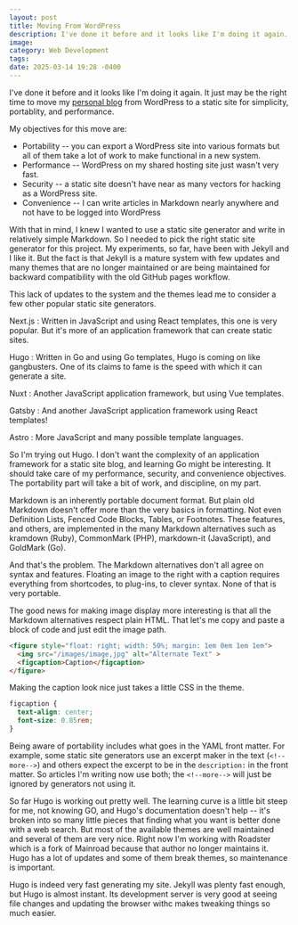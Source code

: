 ```yaml
---
layout: post
title: Moving From WordPress
description: I've done it before and it looks like I'm doing it again. It just may be the right time to move my [personal blog](htpp://www.bobrockefeller.com) from WordPress to a static site for simplicity, portablity, and performance.
image:
category: Web Development
tags:
date: 2025-03-14 19:28 -0400
---
```


I've done it before and it looks like I'm doing it again. It just may be the right time to move my [personal blog](htpp://www.bobrockefeller.com) from WordPress to a static site for simplicity, portablity, and performance.

<!--more-->

My objectives for this move are:

- Portability -- you can export a WordPress site into various formats but all of them take a lot of work to make functional in a new system.
- Performance -- WordPress on my shared hosting site just wasn't very fast.
- Security -- a static site doesn't have near as many vectors for hacking as a WordPress site.
- Convenience -- I can write articles in Markdown nearly anywhere and not have to be logged into WordPress

With that in mind, I knew I wanted to use a static site generator and write in relatively simple Markdown. So I needed to pick the right static site generator for this project. My experiments, so far, have been with Jekyll and I like it. But the fact is that Jekyll is a mature system with few updates and many themes that are no longer maintained or are being maintained for backward compatibility with the old GitHub pages workflow.

This lack of updates to the system and the themes lead me to consider a few other popular static site generators.

Next.js
: Written in JavaScript and using React templates, this one is very popular. But it's more of an application framework that can create static sites.

Hugo
: Written in Go and using Go templates, Hugo is coming on like gangbusters. One of its claims to fame is the speed with which it can generate a site.

Nuxt
: Another JavaScript application framework, but using Vue templates.

Gatsby
: And another JavaScript application framework using React templates!

Astro
: More JavaScript and many possible template languages.

So I'm trying out Hugo. I don't want the complexity of an application framework for a static site blog, and learning Go might be interesting. It should take care of my performance, security, and convenience objectives. The portability part will take a bit of work, and discipline, on my part.

Markdown is an inherently portable document format. But plain old Markdown doesn't offer more than the very basics in formatting. Not even Definition Lists, Fenced Code Blocks, Tables, or Footnotes. These features, and others, are implemented in the many Markdown alternatives such as kramdown (Ruby), CommonMark (PHP), markdown-it (JavaScript), and GoldMark (Go).

And that's the problem. The Markdown alternatives don't all agree on syntax and features. Floating an image to the right with a caption requires everything from shortcodes, to plug-ins, to clever syntax. None of that is very portable.

The good news for making image display more interesting is that all the Markdown alternatives respect plain HTML. That let's me copy and paste a block of code and just edit the image path.

```HTML
<figure style="float: right; width: 50%; margin: 1em 0em 1em 1em">
  <img src="/images/image,jpg" alt="Alternate Text" >
  <figcaption>Caption</figcaption>
</figure>
```

Making the caption look nice just takes a little CSS in the theme.

```CSS
figcaption {
  text-align: center;
  font-size: 0.85rem;
}
```

Being aware of portability includes what goes in the YAML front matter. For example, some static site generators use an excerpt maker in the text (`<!--more-->`) and others expect the excerpt to be in the `description:` in the front matter. So articles I'm writing now use both; the `<!--more-->` will just be ignored by generators not using it.

So far Hugo is working out pretty well. The learning curve is a little bit steep for me, not knowing GO, and Hugo's documentation doesn't help -- it's broken into so many little pieces that finding what you want is better done with a web search. But most of the available themes are well maintained and several of them are very nice. Right now I'm working with Roadster which is a fork of Mainroad because that author no longer maintains it. Hugo has a lot of updates and some of them break themes, so maintenance is important.

Hugo is indeed very fast generating my site. Jekyll was plenty fast enough, but Hugo is almost instant. Its development server is very good at seeing file changes and updating the browser withc makes tweaking things so much easier.

